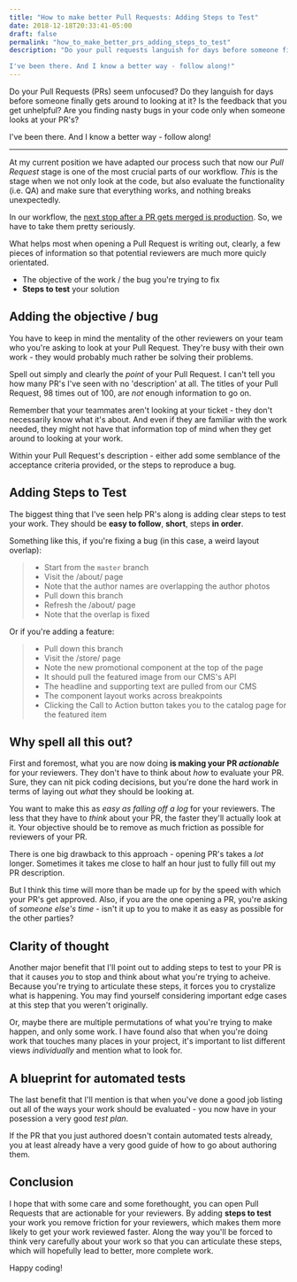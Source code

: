 ```yaml
---
title: "How to make better Pull Requests: Adding Steps to Test"
date: 2018-12-18T20:33:41-05:00
draft: false
permalink: "how_to_make_better_prs_adding_steps_to_test"
description: "Do your pull requests languish for days before someone finally gets around to looking at it? Is the feedback that you get unhelpful? Are you finding nasty bugs in your code only when someone looks at your PR's?

I've been there. And I know a better way - follow along!"
---
```


Do your Pull Requests (PRs) seem unfocused? Do they languish for days before someone finally gets around to looking at it? Is the feedback that you get unhelpful? Are you finding nasty bugs in your code only when someone looks at your PR's?

I've been there. And I know a better way - follow along!

---

At my current position we have adapted our process such that now our _Pull Request_ stage is one of the most crucial parts of our workflow. _This_ is the stage when we not only look at the code, but also evaluate the functionality (i.e. QA) and make sure that everything works, and nothing breaks unexpectedly.

In our workflow, the [next stop after a PR gets merged is production](https://en.wikipedia.org/wiki/Continuous_delivery). So, we have to take them pretty seriously.

What helps most when opening a Pull Request is writing out, clearly, a few pieces of information so that potential reviewers are much more quicly orientated.

- The objective of the work / the bug you're trying to fix
- **Steps to test** your solution

## Adding the objective / bug

You have to keep in mind the mentality of the other reviewers on your team who you're asking to look at your Pull Request. They're busy with their own work - they would probably much rather be solving their problems.

Spell out simply and clearly the _point_ of your Pull Request. I can't tell you how many PR's I've seen with no 'description' at all. The titles of your Pull Request, 98 times out of 100, are _not_ enough information to go on.

Remember that your teammates aren't looking at your ticket - they don't necessarily know what it's about. And even if they are familiar with the work needed, they might not have that information top of mind when they get around to looking at your work.

Within your Pull Request's description - either add some semblance of the acceptance criteria provided, or the steps to reproduce a bug.

## Adding Steps to Test

The biggest thing that I've seen help PR's along is adding clear steps to test your work. They should be **easy to follow**, **short**, steps **in order**.

Something like this, if you're fixing a bug (in this case, a weird layout overlap):

> - Start from the `master` branch
> - Visit the /about/ page
> - Note that the author names are overlapping the author photos
> - Pull down this branch
> - Refresh the /about/ page
> - Note that the overlap is fixed

Or if you're adding a feature:

> - Pull down this branch
> - Visit the /store/ page
> - Note the new promotional component at the top of the page
> - It should pull the featured image from our CMS's API
> - The headline and supporting text are pulled from our CMS
> - The component layout works across breakpoints
> - Clicking the Call to Action button takes you to the catalog page for the featured item

## Why spell all this out?

First and foremost, what you are now doing **is making your PR _actionable_** for your reviewers. They don't have to think about _how_ to evaluate your PR. Sure, they can nit pick coding decisions, but you're done the hard work in terms of laying out _what_ they should be looking at.

You want to make this as _easy as falling off a log_ for your reviewers. The less that they have to _think_ about your PR, the faster they'll actually look at it. Your objective should be to remove as much friction as possible for reviewers of your PR.

There is one big drawback to this approach - opening PR's takes a _lot_ longer. Sometimes it takes me close to half an hour just to fully fill out my PR description.

But I think this time will more than be made up for by the speed with which your PR's get approved. Also, if you are the one opening a PR, you're asking of _someone else's time_ - isn't it up to you to make it as easy as possible for the other parties?

## Clarity of thought

Another major benefit that I'll point out to adding steps to test to your PR is that it causes _you_ to stop and think about what you're trying to acheive. Because you're trying to articulate these steps, it forces you to crystalize what is happening. You may find yourself considering important edge cases at this step that you weren't originally.

Or, maybe there are multiple permutations of what you're trying to make happen, and only some work. I have found also that when you're doing work that touches many places in your project, it's important to list different views _individually_ and mention what to look for.

## A blueprint for automated tests

The last benefit that I'll mention is that when you've done a good job listing out all of the ways your work should be evaluated - you now have in your posession a very good _test plan_.

If the PR that you just authored doesn't contain automated tests already, you at least already have a very good guide of how to go about authoring them.

## Conclusion

I hope that with some care and some forethought, you can open Pull Requests that are actionable for your reviewers. By adding **steps to test** your work you remove friction for your reviewers, which makes them more likely to get your work reviewed faster. Along the way you'll be forced to think very carefully about your work so that you can articulate these steps, which will hopefully lead to better, more complete work.

Happy coding!

